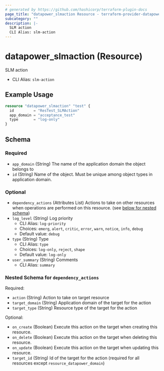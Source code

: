 ```yaml
---
# generated by https://github.com/hashicorp/terraform-plugin-docs
page_title: "datapower_slmaction Resource - terraform-provider-datapower"
subcategory: ""
description: |-
  SLM action
  CLI Alias: slm-action
---
```


# datapower_slmaction (Resource)

SLM action
  - CLI Alias: `slm-action`

## Example Usage

```terraform
resource "datapower_slmaction" "test" {
  id         = "ResTest_SLMAction"
  app_domain = "acceptance_test"
  type       = "log-only"
}
```

<!-- schema generated by tfplugindocs -->
## Schema

### Required

- `app_domain` (String) The name of the application domain the object belongs to
- `id` (String) Name of the object. Must be unique among object types in application domain.

### Optional

- `dependency_actions` (Attributes List) Actions to take on other resources when operations are performed on this resource. (see [below for nested schema](#nestedatt--dependency_actions))
- `log_level` (String) Log priority
  - CLI Alias: `log-priority`
  - Choices: `emerg`, `alert`, `critic`, `error`, `warn`, `notice`, `info`, `debug`
  - Default value: `debug`
- `type` (String) Type
  - CLI Alias: `type`
  - Choices: `log-only`, `reject`, `shape`
  - Default value: `log-only`
- `user_summary` (String) Comments
  - CLI Alias: `summary`

<a id="nestedatt--dependency_actions"></a>
### Nested Schema for `dependency_actions`

Required:

- `action` (String) Action to take on target resource
- `target_domain` (String) Application domain of the target for the action
- `target_type` (String) Resource type of the target for the action

Optional:

- `on_create` (Boolean) Execute this action on the target when creating this resource.
- `on_delete` (Boolean) Execute this action on the target when deleting this resource.
- `on_update` (Boolean) Execute this action on the target when updating this resource.
- `target_id` (String) Id of the target for the action (required for all resources except `resource_datapower_domain`)
